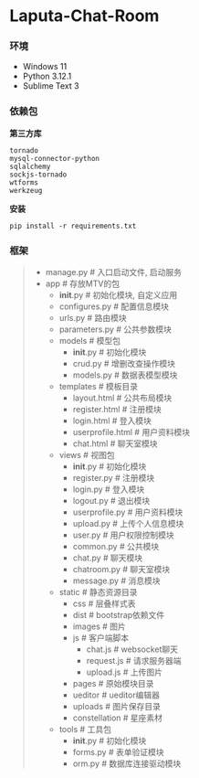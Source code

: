 # Laputa-Chat-Room

### **环境**

- Windows 11
- Python 3.12.1
- Sublime Text 3

### **依赖包**

**第三方库**

```
tornado
mysql-connector-python
sqlalchemy
sockjs-tornado
wtforms
werkzeug
```

**安装**

```
pip install -r requirements.txt
```

### 框架

> - manage.py # 入口启动文件, 启动服务
> - app # 存放MTV的包
>   - __init__.py # 初始化模块, 自定义应用
>   - configures.py # 配置信息模块
>   - urls.py # 路由模块
>   - parameters.py # 公共参数模块
>   - models # 模型包
>     - __init__.py # 初始化模块
>     - crud.py # 增删改查操作模块
>     - models.py # 数据表模型模块
>   - templates # 模板目录
>     - layout.html # 公共布局模块
>     - register.html # 注册模块
>     - login.html # 登入模块
>     - userprofile.html # 用户资料模块
>     - chat.html # 聊天室模块
>   - views # 视图包
>     - __init__.py # 初始化模块
>     - register.py # 注册模块
>     - login.py # 登入模块
>     - logout.py # 退出模块
>     - userprofile.py # 用户资料模块
>     - upload.py # 上传个人信息模块
>     - user.py # 用户权限控制模块
>     - common.py # 公共模块
>     - chat.py # 聊天模块
>     - chatroom.py # 聊天室模块
>     - message.py # 消息模块
>   - static # 静态资源目录
>     - css # 层叠样式表
>     - dist # bootstrap依赖文件
>     - images # 图片
>     - js # 客户端脚本
>       - chat.js # websocket聊天
>       - request.js # 请求服务器端
>       - upload.js # 上传图片
>     - pages # 原始模块目录
>     - ueditor # ueditor编辑器
>     - uploads # 图片保存目录
>     - constellation # 星座素材
>   - tools # 工具包
>     - __init__.py # 初始化模块
>     - forms.py # 表单验证模块
>     - orm.py # 数据库连接驱动模块
